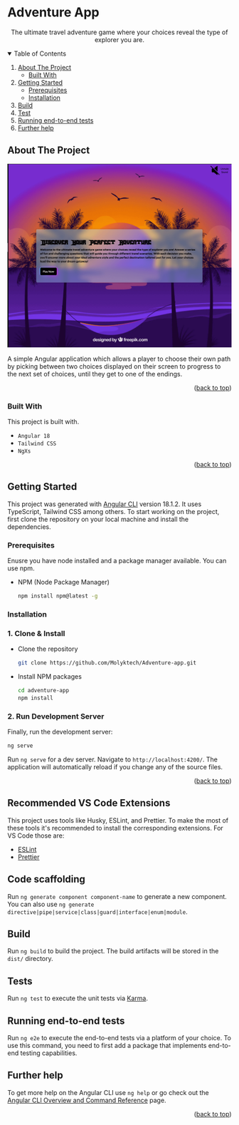 <a id="readme-top"></a>

# Adventure App

 <p align="center">
   The ultimate travel adventure game where your choices reveal the type of explorer you are.
    <br />  
  </p>

<!-- TABLE OF CONTENTS -->
<details open>
  <summary>Table of Contents</summary>
  <ol>
    <li>
      <a href="#about-the-project">About The Project</a>
      <ul>
        <li><a href="#built-with">Built With</a></li>
      </ul>
    </li>
    <li>
      <a href="#getting-started">Getting Started</a>
      <ul>
        <li><a href="#prerequisites">Prerequisites</a></li>
        <li><a href="#installation">Installation</a></li>
      </ul>
    </li>
    <li><a href="#build">Build</a></li>
     <li><a href="#tests">Test</a></li>
     <li><a href="#running-end-to-end-tests">Running end-to-end tests</a></li>
    <li><a href="#further-help">Further help</a></li>
 
  </ol>
</details>

<!-- ABOUT THE PROJECT -->

## About The Project

[![Product Name Screen Shot][product-screenshot]]()

A simple Angular application which allows a player to choose their own path by picking between two choices displayed on their screen to progress to the next set of choices, until they get to one of the endings.

<p align="right">(<a href="#readme-top">back to top</a>)</p>

### Built With

This project is built with.

- `Angular 18`
- `Tailwind CSS`
- `NgXs`

<p align="right">(<a href="#readme-top">back to top</a>)</p>

<!-- GETTING STARTED -->

## Getting Started

This project was generated with [Angular CLI](https://github.com/angular/angular-cli) version 18.1.2. It uses TypeScript, Tailwind CSS among others. To start working on the project, first clone the repository on your local machine and install the dependencies.

### Prerequisites

Enusre you have node installed and a package manager available. You can use npm.

- NPM (Node Package Manager)
  ```sh
  npm install npm@latest -g
  ```

### Installation

### 1. Clone & Install

- Clone the repository

  ```sh
  git clone https://github.com/Molyktech/Adventure-app.git
  ```

- Install NPM packages
  ```sh
  cd adventure-app
  npm install
  ```

### 2. Run Development Server

Finally, run the development server:

```bash
ng serve
```

Run `ng serve` for a dev server. Navigate to `http://localhost:4200/`. The application will automatically reload if you change any of the source files.

<p align="right">(<a href="#readme-top">back to top</a>)</p>

## Recommended VS Code Extensions

This project uses tools like Husky, ESLint, and Prettier. To make the most of these tools it's recommended to install the corresponding extensions. For VS Code those are:

- [ESLint](https://marketplace.visualstudio.com/items?itemName=dbaeumer.vscode-eslint)
- [Prettier](https://marketplace.visualstudio.com/items?itemName=esbenp.prettier-vscode)

## Code scaffolding

Run `ng generate component component-name` to generate a new component. You can also use `ng generate directive|pipe|service|class|guard|interface|enum|module`.

## Build

Run `ng build` to build the project. The build artifacts will be stored in the `dist/` directory.

## Tests

Run `ng test` to execute the unit tests via [Karma](https://karma-runner.github.io).

## Running end-to-end tests

Run `ng e2e` to execute the end-to-end tests via a platform of your choice. To use this command, you need to first add a package that implements end-to-end testing capabilities.

## Further help

To get more help on the Angular CLI use `ng help` or go check out the [Angular CLI Overview and Command Reference](https://angular.dev/tools/cli) page.

<p align="right">(<a href="#readme-top">back to top</a>)</p>

<!-- MARKDOWN LINKS & IMAGES -->

[product-screenshot]: public/assets/images/docs/app_screenshot.png
